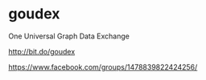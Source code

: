 # goudex
One Universal Graph Data Exchange

http://bit.do/goudex

https://www.facebook.com/groups/1478839822424256/
